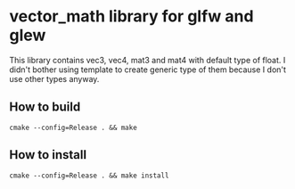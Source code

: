 # vector_math library for glfw and glew

This library contains vec3, vec4, mat3 and mat4 with default type of float.
I didn't bother using template to create generic type of them because I 
don't use other types anyway.

## How to build
`cmake --config=Release . && make`

## How to install
`cmake --config=Release . && make install`